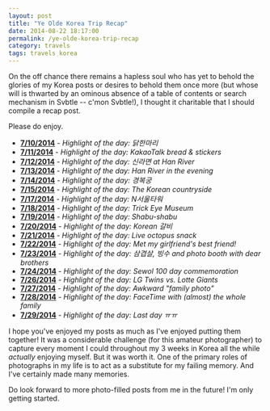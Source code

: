 ```yaml
---
layout: post
title: "Ye Olde Korea Trip Recap"
date: 2014-08-22 18:17:00
permalink: /ye-olde-korea-trip-recap
category: travels 
tags: travels korea
---
```

On the off chance there remains a hapless soul who has yet to behold the glories of my Korea posts or desires to behold them once more (but whose will is thwarted by an ominous absence of a table of contents or search mechanism in Svbtle -- c'mon Svbtle!), I thought it charitable that I should compile a recap post.

Please do enjoy.

+ [**7/10/2014**](/korea-7-10-2014) - *Highlight of the day: 닭한마리*
+ [**7/11/2014**](/korea-7-11-2014) - *Highlight of the day: KakaoTalk bread & stickers*
+ [**7/12/2014**](/korea-7-12-2014) - *Highlight of the day: 신라면 at Han River*
+ [**7/13/2014**](/korea-7-13-2014) - *Highlight of the day: Han River in the evening*
+ [**7/14/2014**](/korea-7-14-2014) - *Highlight of the day: 경복궁*
+ [**7/15/2014**](/korea-7-15-2014) - *Highlight of the day: The Korean countryside*
+ [**7/17/2014**](/korea-7-17-2014) - *Highlight of the day: N서울타워*
+ [**7/18/2014**](/korea-7-18-2014) - *Highlight of the day: Trick Eye Museum*
+ [**7/19/2014**](/korea-7-19-2014) - *Highlight of the day: Shabu-shabu*
+ [**7/20/2014**](/korea-7-20-2014) - *Highlight of the day: Korean 갈비*
+ [**7/21/2014**](/korea-7-21-2014) - *Highlight of the day: Live octopus snack*
+ [**7/22/2014**](/korea-7-22-2014) - *Highlight of the day: Met my girlfriend's best friend!*
+ [**7/23/2014**](/korea-7-23-2014) - *Highlight of the day: 삼겹살, 빙수 and photo booth with dear brothers*
+ [**7/24/2014**](/korea-7-24-2014) - *Highlight of the day: Sewol 100 day commemoration*
+ [**7/26/2014**](/korea-7-26-2014) - *Highlight of the day: LG Twins vs. Lotte Giants*
+ [**7/27/2014**](/korea-7-27-2014) - *Highlight of the day: Awkward "family photo"*
+ [**7/28/2014**](/korea-7-28-2014) - *Highlight of the day: FaceTime with (almost) the whole family*
+ [**7/29/2014**](/korea-7-29-2014) - *Highlight of the day: Last day ㅠㅠ*

I hope you've enjoyed my posts as much as I've enjoyed putting them together! It was a considerable challenge (for this amateur photographer) to capture every moment I could throughout my 3 weeks in Korea all the while *actually* enjoying myself. But it was worth it. One of the primary roles of photographs in my life is to act as a substitute for my failing memory. And I've certainly made many memories.

Do look forward to more photo-filled posts from me in the future! I'm only getting started.
